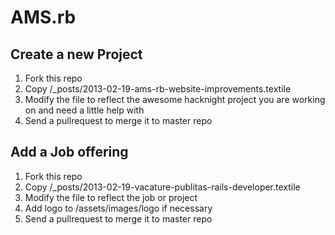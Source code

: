 AMS.rb
================================

Create a new Project
--------------------------------

1. Fork this repo
2. Copy /_posts/2013-02-19-ams-rb-website-improvements.textile
3. Modify the file to reflect the awesome hacknight project you are working on and need a little help with
4. Send a pullrequest to merge it to master repo

Add a Job offering
--------------------------------

1. Fork this repo
2. Copy /_posts/2013-02-19-vacature-publitas-rails-developer.textile
3. Modify the file to reflect the job or project
4. Add logo to /assets/images/logo if necessary
5. Send a pullrequest to merge it to master repo
